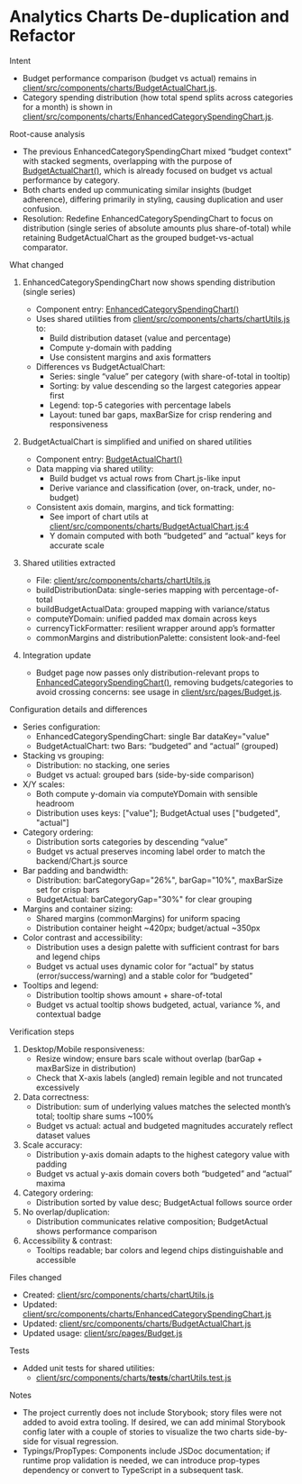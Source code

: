 # Analytics Charts De-duplication and Refactor

Intent
- Budget performance comparison (budget vs actual) remains in [client/src/components/charts/BudgetActualChart.js](client/src/components/charts/BudgetActualChart.js).
- Category spending distribution (how total spend splits across categories for a month) is shown in [client/src/components/charts/EnhancedCategorySpendingChart.js](client/src/components/charts/EnhancedCategorySpendingChart.js).

Root-cause analysis
- The previous EnhancedCategorySpendingChart mixed “budget context” with stacked segments, overlapping with the purpose of [BudgetActualChart()](client/src/components/charts/BudgetActualChart.js:6), which is already focused on budget vs actual performance by category.
- Both charts ended up communicating similar insights (budget adherence), differing primarily in styling, causing duplication and user confusion.
- Resolution: Redefine EnhancedCategorySpendingChart to focus on distribution (single series of absolute amounts plus share-of-total) while retaining BudgetActualChart as the grouped budget-vs-actual comparator.

What changed
1) EnhancedCategorySpendingChart now shows spending distribution (single series)
   - Component entry: [EnhancedCategorySpendingChart()](client/src/components/charts/EnhancedCategorySpendingChart.js:31)
   - Uses shared utilities from [client/src/components/charts/chartUtils.js](client/src/components/charts/chartUtils.js) to:
     - Build distribution dataset (value and percentage)
     - Compute y-domain with padding
     - Use consistent margins and axis formatters
   - Differences vs BudgetActualChart:
     - Series: single “value” per category (with share-of-total in tooltip)
     - Sorting: by value descending so the largest categories appear first
     - Legend: top-5 categories with percentage labels
     - Layout: tuned bar gaps, maxBarSize for crisp rendering and responsiveness

2) BudgetActualChart is simplified and unified on shared utilities
   - Component entry: [BudgetActualChart()](client/src/components/charts/BudgetActualChart.js:6)
   - Data mapping via shared utility:
     - Build budget vs actual rows from Chart.js-like input
     - Derive variance and classification (over, on-track, under, no-budget)
   - Consistent axis domain, margins, and tick formatting:
     - See import of chart utils at [client/src/components/charts/BudgetActualChart.js:4](client/src/components/charts/BudgetActualChart.js:4)
     - Y domain computed with both “budgeted” and “actual” keys for accurate scale

3) Shared utilities extracted
   - File: [client/src/components/charts/chartUtils.js](client/src/components/charts/chartUtils.js)
   - buildDistributionData: single-series mapping with percentage-of-total
   - buildBudgetActualData: grouped mapping with variance/status
   - computeYDomain: unified padded max domain across keys
   - currencyTickFormatter: resilient wrapper around app’s formatter
   - commonMargins and distributionPalette: consistent look-and-feel

4) Integration update
   - Budget page now passes only distribution-relevant props to [EnhancedCategorySpendingChart()](client/src/components/charts/EnhancedCategorySpendingChart.js:31), removing budgets/categories to avoid crossing concerns: see usage in [client/src/pages/Budget.js](client/src/pages/Budget.js).

Configuration details and differences
- Series configuration:
  - EnhancedCategorySpendingChart: single Bar dataKey="value"
  - BudgetActualChart: two Bars: “budgeted” and “actual” (grouped)
- Stacking vs grouping:
  - Distribution: no stacking, one series
  - Budget vs actual: grouped bars (side-by-side comparison)
- X/Y scales:
  - Both compute y-domain via computeYDomain with sensible headroom
  - Distribution uses keys: ["value"]; BudgetActual uses ["budgeted", "actual"]
- Category ordering:
  - Distribution sorts categories by descending “value”
  - Budget vs actual preserves incoming label order to match the backend/Chart.js source
- Bar padding and bandwidth:
  - Distribution: barCategoryGap="26%", barGap="10%", maxBarSize set for crisp bars
  - BudgetActual: barCategoryGap="30%" for clear grouping
- Margins and container sizing:
  - Shared margins (commonMargins) for uniform spacing
  - Distribution container height ~420px; budget/actual ~350px
- Color contrast and accessibility:
  - Distribution uses a design palette with sufficient contrast for bars and legend chips
  - Budget vs actual uses dynamic color for “actual” by status (error/success/warning) and a stable color for “budgeted”
- Tooltips and legend:
  - Distribution tooltip shows amount + share-of-total
  - Budget vs actual tooltip shows budgeted, actual, variance %, and contextual badge

Verification steps
1) Desktop/Mobile responsiveness:
   - Resize window; ensure bars scale without overlap (barGap + maxBarSize in distribution)
   - Check that X-axis labels (angled) remain legible and not truncated excessively
2) Data correctness:
   - Distribution: sum of underlying values matches the selected month’s total; tooltip share sums ~100%
   - Budget vs actual: actual and budgeted magnitudes accurately reflect dataset values
3) Scale accuracy:
   - Distribution y-axis domain adapts to the highest category value with padding
   - Budget vs actual y-axis domain covers both “budgeted” and “actual” maxima
4) Category ordering:
   - Distribution sorted by value desc; BudgetActual follows source order
5) No overlap/duplication:
   - Distribution communicates relative composition; BudgetActual shows performance comparison
6) Accessibility & contrast:
   - Tooltips readable; bar colors and legend chips distinguishable and accessible

Files changed
- Created: [client/src/components/charts/chartUtils.js](client/src/components/charts/chartUtils.js)
- Updated: [client/src/components/charts/EnhancedCategorySpendingChart.js](client/src/components/charts/EnhancedCategorySpendingChart.js)
- Updated: [client/src/components/charts/BudgetActualChart.js](client/src/components/charts/BudgetActualChart.js)
- Updated usage: [client/src/pages/Budget.js](client/src/pages/Budget.js)

Tests
- Added unit tests for shared utilities:
  - [client/src/components/charts/__tests__/chartUtils.test.js](client/src/components/charts/__tests__/chartUtils.test.js)

Notes
- The project currently does not include Storybook; story files were not added to avoid extra tooling. If desired, we can add minimal Storybook config later with a couple of stories to visualize the two charts side-by-side for visual regression.
- Typings/PropTypes: Components include JSDoc documentation; if runtime prop validation is needed, we can introduce prop-types dependency or convert to TypeScript in a subsequent task.